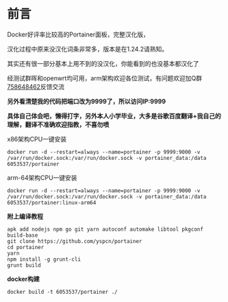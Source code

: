 # 前言

Docker好评率比较高的Portainer面板，完整汉化版，

汉化过程中原来没汉化词条非常多，版本是在1.24.2请熟知。

其实还有很一部分基本上用不到的没汉化，你能看到的也没基本都汉化了

经测试群晖和openwrt均可用，arm架构欢迎各位测试，有问题欢迎加Q群[758648462](https://jq.qq.com/?_wv=1027&k=5U91thC)反馈交流

**另外看清楚我的代码把端口改为9999了，所以访问IP:9999**

**具体自己体会吧，懒得打字，另外本人小学毕业，大多是谷歌百度翻译+我自己的理解，翻译不准确欢迎指教，不喜勿喷**

x86架构CPU一键安装
```
docker run -d --restart=always --name=portainer -p 9999:9000 -v /var/run/docker.sock:/var/run/docker.sock -v portainer_data:/data 6053537/portainer
```

arm-64架构CPU一键安装
```
docker run -d --restart=always --name=portainer -p 9999:9000 -v /var/run/docker.sock:/var/run/docker.sock -v portainer_data:/data 6053537/portainer:linux-arm64
```

**附上编译教程**
```
apk add nodejs npm go git yarn autoconf automake libtool pkgconf build-base
git clone https://github.com/yspcn/portainer
cd portainer
yarn
npm install -g grunt-cli
grunt build
```
**docker构建**
```
docker build -t 6053537/portainer ./
```
